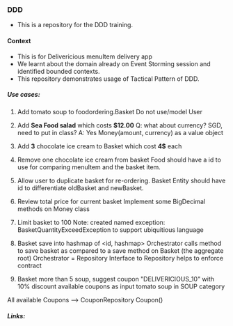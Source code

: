 ### DDD 

- This is a repository for the DDD training.

#### Context
- This is for Delivericious menuItem delivery app
- We learnt about the domain already on Event Storming session and identified bounded contexts. 
- This repository demonstrates usage of Tactical Pattern of DDD. 

##### Use cases: 
1. Add  tomato soup to foodordering.Basket
   Do not use/model User

2. Add **Sea Food salad** which costs **$12.00**
Q: what about currency? SGD, need to put in class? 
A: Yes Money(amount, currency) as a value object

3. Add **3** chocolate ice cream to Basket which cost **4$** each

4. Remove one chocolate ice cream from basket
Food should have a id to use for comparing menuItem and the basket item.
   
5. Allow user to duplicate basket for re-ordering. 
Basket Entity should have id to differentiate oldBasket and newBasket.

6. Review total price for current basket
Implement some BigDecimal methods on Money class
   
7. Limit basket to 100 
Note: created named exception: BasketQuantityExceedException to support ubiquitious language
   
8. Basket save into hashmap of <id, hashmap>
Orchestrator calls method to save basket as compared to a save method on Basket (the aggregate root)
Orchestrator = Repository
Interface to Repository helps to enforce contract

9. Basket more than 5 soup, suggest coupon "DELIVERICIOUS_10" with 10% discount
available coupons as input
tomato soup  in SOUP category

All available Coupons --> CouponRepository
Coupon()   

##### Links: 
